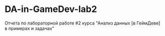 # DA-in-GameDev-lab2
Отчета по лабораторной работе #2 курса "Анализ данных [в ГеймДеве] в примерах и задачах"
